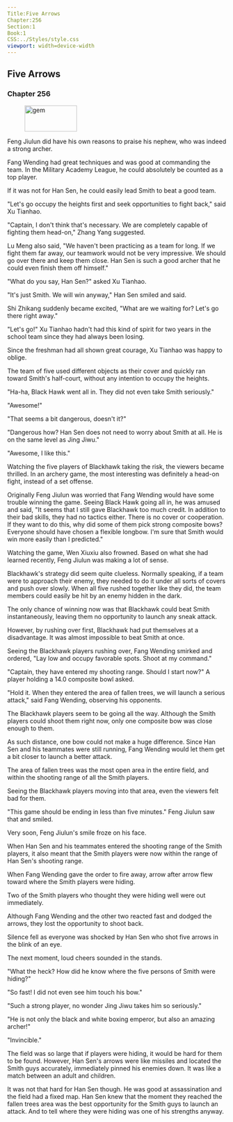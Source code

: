 ```yaml
---
Title:Five Arrows 
Chapter:256 
Section:1 
Book:1 
CSS:../Styles/style.css 
viewport: width=device-width
---
```

  
## Five Arrows
### Chapter 256
  
<figure>
	<img src="../Images/gem.gif" alt="gem" id="gem" width="120" height="60" />
</figure>
  

  
Feng Jiulun did have his own reasons to praise his nephew, who was indeed a strong archer.

Fang Wending had great techniques and was good at commanding the team. In the Military Academy League, he could absolutely be counted as a top player.

If it was not for Han Sen, he could easily lead Smith to beat a good team.

"Let's go occupy the heights first and seek opportunities to fight back," said Xu Tianhao.

"Captain, I don't think that's necessary. We are completely capable of fighting them head-on," Zhang Yang suggested.

Lu Meng also said, "We haven't been practicing as a team for long. If we fight them far away, our teamwork would not be very impressive. We should go over there and keep them close. Han Sen is such a good archer that he could even finish them off himself."

"What do you say, Han Sen?" asked Xu Tianhao.

"It's just Smith. We will win anyway," Han Sen smiled and said.

Shi Zhikang suddenly became excited, "What are we waiting for? Let's go there right away."

"Let's go!" Xu Tianhao hadn't had this kind of spirit for two years in the school team since they had always been losing.

Since the freshman had all shown great courage, Xu Tianhao was happy to oblige.

The team of five used different objects as their cover and quickly ran toward Smith's half-court, without any intention to occupy the heights.

"Ha-ha, Black Hawk went all in. They did not even take Smith seriously."

"Awesome!"

"That seems a bit dangerous, doesn't it?"

"Dangerous how? Han Sen does not need to worry about Smith at all. He is on the same level as Jing Jiwu."

"Awesome, I like this."

Watching the five players of Blackhawk taking the risk, the viewers became thrilled. In an archery game, the most interesting was definitely a head-on fight, instead of a set offense.

Originally Feng Jiulun was worried that Fang Wending would have some trouble winning the game. Seeing Black Hawk going all in, he was amused and said, "It seems that I still gave Blackhawk too much credit. In addition to their bad skills, they had no tactics either. There is no cover or cooperation. If they want to do this, why did some of them pick strong composite bows? Everyone should have chosen a flexible longbow. I'm sure that Smith would win more easily than I predicted."

Watching the game, Wen Xiuxiu also frowned. Based on what she had learned recently, Feng Jiulun was making a lot of sense.

Blackhawk's strategy did seem quite clueless. Normally speaking, if a team were to approach their enemy, they needed to do it under all sorts of covers and push over slowly. When all five rushed together like they did, the team members could easily be hit by an enemy hidden in the dark.

The only chance of winning now was that Blackhawk could beat Smith instantaneously, leaving them no opportunity to launch any sneak attack.

However, by rushing over first, Blackhawk had put themselves at a disadvantage. It was almost impossible to beat Smith at once.

Seeing the Blackhawk players rushing over, Fang Wending smirked and ordered, "Lay low and occupy favorable spots. Shoot at my command."

"Captain, they have entered my shooting range. Should I start now?" A player holding a 14.0 composite bowl asked.

"Hold it. When they entered the area of fallen trees, we will launch a serious attack," said Fang Wending, observing his opponents.

The Blackhawk players seem to be going all the way. Although the Smith players could shoot them right now, only one composite bow was close enough to them.

As such distance, one bow could not make a huge difference. Since Han Sen and his teammates were still running, Fang Wending would let them get a bit closer to launch a better attack.

The area of fallen trees was the most open area in the entire field, and within the shooting range of all the Smith players.

Seeing the Blackhawk players moving into that area, even the viewers felt bad for them.

"This game should be ending in less than five minutes." Feng Jiulun saw that and smiled.

Very soon, Feng Jiulun's smile froze on his face.

When Han Sen and his teammates entered the shooting range of the Smith players, it also meant that the Smith players were now within the range of Han Sen's shooting range.

When Fang Wending gave the order to fire away, arrow after arrow flew toward where the Smith players were hiding.

Two of the Smith players who thought they were hiding well were out immediately.

Although Fang Wending and the other two reacted fast and dodged the arrows, they lost the opportunity to shoot back.

Silence fell as everyone was shocked by Han Sen who shot five arrows in the blink of an eye.

The next moment, loud cheers sounded in the stands.

"What the heck? How did he know where the five persons of Smith were hiding?"

"So fast! I did not even see him touch his bow."

"Such a strong player, no wonder Jing Jiwu takes him so seriously."

"He is not only the black and white boxing emperor, but also an amazing archer!"

"Invincible."

The field was so large that if players were hiding, it would be hard for them to be found. However, Han Sen's arrows were like missiles and located the Smith guys accurately, immediately pinned his enemies down. It was like a match between an adult and children.

It was not that hard for Han Sen though. He was good at assassination and the field had a fixed map. Han Sen knew that the moment they reached the fallen trees area was the best opportunity for the Smith guys to launch an attack. And to tell where they were hiding was one of his strengths anyway.